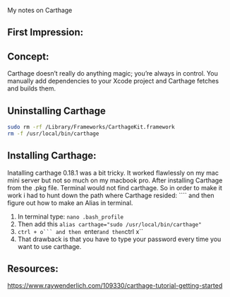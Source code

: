 My notes on Carthage<!--more--> 

## First Impression:

## Concept:

Carthage doesn’t really do anything magic; you’re always in control. You manually add dependencies to your Xcode project and Carthage fetches and builds them.


## Uninstalling Carthage

```bash
sudo rm -rf /Library/Frameworks/CarthageKit.framework
rm -f /usr/local/bin/carthage
```


## Installing Carthage:

Inatalling carthage 0.18.1 was a bit tricky. It worked flawlessly on my mac mini server but not so much on my macbook pro. 
After installing Carthage from the .pkg file. Terminal would not find carthage. So in order to make it work i had to hunt down the path where Carthage resided: ```` and then figure out how to make an Alias in terminal. 

1. In terminal type: ``nano .bash_profile``  
2. Then add this ``alias carthage="sudo /usr/local/bin/carthage"``  
3. ``ctrl + o``` and then ``enter`` and then ``ctrl x``  
4. That drawback is that you have to type your password every time you want to use carthage. 


## Resources:



https://www.raywenderlich.com/109330/carthage-tutorial-getting-started